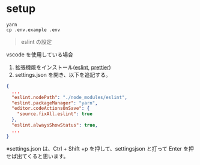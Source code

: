 # setup

```
yarn
cp .env.example .env
```

> eslint の設定

vscode を使用している場合

1. 拡張機能をインストール([eslint](https://marketplace.visualstudio.com/items?itemName=dbaeumer.vscode-eslint), [prettier](https://marketplace.visualstudio.com/items?itemName=esbenp.prettier-vscode))
2. settings.json を開き、以下を追記する。

```json
{
  ...
  "eslint.nodePath": "./node_modules/eslint",
  "eslint.packageManager": "yarn",
  "editor.codeActionsOnSave": {
    "source.fixAll.eslint": true
  },
  "eslint.alwaysShowStatus": true,
  ...
}
```

※settings.json は、Ctrl + Shift +p を押して、settingsjson と打って Enter を押せば出てくると思います。
